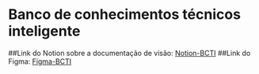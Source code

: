 # Banco de conhecimentos técnicos inteligente
##Link do Notion sobre a documentação de visão: [Notion-BCTI](https://www.notion.so/Documento-de-Vis-o-Banco-de-Conhecimento-T-cnico-Inteligente-9fa5c04504a9460f826e28496e93fe9d?source=copy_link)
##Link do Figma: [Figma-BCTI](https://www.figma.com/design/YyMuWpLQ9j3jOzT3qSID3F/PJ_integrador?node-id=0-1&t=i0llnCYYjtMmTRwU-1)

